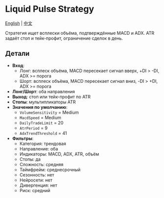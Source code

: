 # Liquid Pulse Strategy
[English](README.md) | [中文](README_cn.md)

Стратегия ищет всплески объёма, подтверждённые MACD и ADX. ATR задаёт стоп и тейк-профит, ограничение сделок в день.

## Детали

- **Вход**:
  - Лонг: всплеск объёма, MACD пересекает сигнал вверх, +DI > -DI, ADX >= порога
  - Шорт: всплеск объёма, MACD пересекает сигнал вниз, -DI > +DI, ADX >= порога
- **Лонг/Шорт**: оба направления
- **Выход**: стоп или тейк-профит по ATR
- **Стопы**: мультипликаторы ATR
- **Значения по умолчанию**:
  - `VolumeSensitivity` = Medium
  - `MacdSpeed` = Medium
  - `DailyTradeLimit` = 20
  - `AtrPeriod` = 9
  - `AdxTrendThreshold` = 41
- **Фильтры**:
  - Категория: трендовая
  - Направление: оба
  - Индикаторы: MACD, ADX, ATR, объём
  - Стопы: да
  - Сложность: средняя
  - Таймфрейм: среднесрочный
  - Сезонность: нет
  - Нейросети: нет
  - Дивергенция: нет
  - Риск: средний
